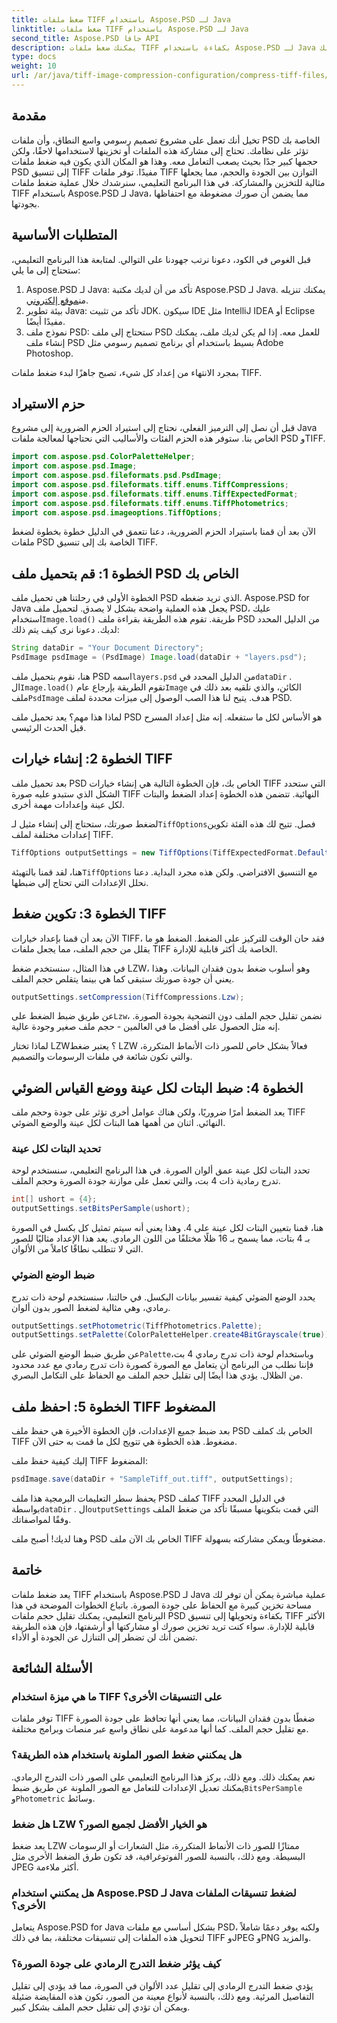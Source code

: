 ```yaml
---
title: ضغط ملفات TIFF باستخدام Aspose.PSD لـ Java
linktitle: ضغط ملفات TIFF باستخدام Aspose.PSD لـ Java
second_title: Aspose.PSD جافا API
description: يمكنك ضغط ملفات TIFF بكفاءة باستخدام Aspose.PSD لـ Java دون التضحية بالجودة. اتبع دليلنا التفصيلي لتبسيط سير عملك.
type: docs
weight: 10
url: /ar/java/tiff-image-compression-configuration/compress-tiff-files/
---
```

## مقدمة

تخيل أنك تعمل على مشروع تصميم رسومي واسع النطاق، وأن ملفات PSD الخاصة بك تؤثر على نظامك. تحتاج إلى مشاركة هذه الملفات أو تخزينها لاستخدامها لاحقًا، ولكن حجمها كبير جدًا بحيث يصعب التعامل معه. وهذا هو المكان الذي يكون فيه ضغط ملفات PSD إلى تنسيق TIFF مفيدًا. توفر ملفات TIFF التوازن بين الجودة والحجم، مما يجعلها مثالية للتخزين والمشاركة. في هذا البرنامج التعليمي، سنرشدك خلال عملية ضغط ملفات TIFF باستخدام Aspose.PSD لـ Java، مما يضمن أن صورك مضغوطة مع احتفاظها بجودتها.

## المتطلبات الأساسية

قبل الغوص في الكود، دعونا نرتب جهودنا على التوالي. لمتابعة هذا البرنامج التعليمي، ستحتاج إلى ما يلي:

1.  Aspose.PSD لـ Java: تأكد من أن لديك مكتبة Aspose.PSD لـ Java. يمكنك تنزيله من[موقع إلكتروني](https://releases.aspose.com/psd/java/).
2. بيئة تطوير Java: تأكد من تثبيت JDK. سيكون IDE مثل IntelliJ IDEA أو Eclipse مفيدًا أيضًا.
3. نموذج ملف PSD: ستحتاج إلى ملف PSD للعمل معه. إذا لم يكن لديك ملف، يمكنك إنشاء ملف PSD بسيط باستخدام أي برنامج تصميم رسومي مثل Adobe Photoshop.

بمجرد الانتهاء من إعداد كل شيء، تصبح جاهزًا لبدء ضغط ملفات TIFF.

## حزم الاستيراد

قبل أن نصل إلى الترميز الفعلي، نحتاج إلى استيراد الحزم الضرورية إلى مشروع Java الخاص بنا. ستوفر هذه الحزم الفئات والأساليب التي نحتاجها لمعالجة ملفات PSD وTIFF.

```java
import com.aspose.psd.ColorPaletteHelper;
import com.aspose.psd.Image;
import com.aspose.psd.fileformats.psd.PsdImage;
import com.aspose.psd.fileformats.tiff.enums.TiffCompressions;
import com.aspose.psd.fileformats.tiff.enums.TiffExpectedFormat;
import com.aspose.psd.fileformats.tiff.enums.TiffPhotometrics;
import com.aspose.psd.imageoptions.TiffOptions;
```

الآن بعد أن قمنا باستيراد الحزم الضرورية، دعنا نتعمق في الدليل خطوة بخطوة لضغط ملفات PSD الخاصة بك إلى تنسيق TIFF.

## الخطوة 1: قم بتحميل ملف PSD الخاص بك

الخطوة الأولى في رحلتنا هي تحميل ملف PSD الذي تريد ضغطه. Aspose.PSD for Java يجعل هذه العملية واضحة بشكل لا يصدق.
 لتحميل ملف PSD، عليك استخدام`Image.load()` طريقة. تقوم هذه الطريقة بقراءة ملف PSD من الدليل المحدد لديك. دعونا نرى كيف يتم ذلك:

```java
String dataDir = "Your Document Directory";
PsdImage psdImage = (PsdImage) Image.load(dataDir + "layers.psd");
```

 هنا، نقوم بتحميل ملف PSD اسمه`layers.psd` من الدليل المحدد في`dataDir` . ال`Image.load()` تقوم الطريقة بإرجاع عام`Image` الكائن، والذي نلقيه بعد ذلك في ملف`PsdImage` هدف. يتيح لنا هذا الصب الوصول إلى ميزات محددة لملف PSD.

لماذا هذا مهم؟ يعد تحميل ملف PSD هو الأساس لكل ما ستفعله. إنه مثل إعداد المسرح قبل الحدث الرئيسي.

## الخطوة 2: إنشاء خيارات TIFF

بعد تحميل ملف PSD الخاص بك، فإن الخطوة التالية هي إنشاء خيارات TIFF التي ستحدد الشكل الذي ستبدو عليه صورة TIFF النهائية. تتضمن هذه الخطوة إعداد الضغط والبتات لكل عينة وإعدادات مهمة أخرى.

 لضغط صورتك، ستحتاج إلى إنشاء مثيل لـ`TiffOptions`فصل. تتيح لك هذه الفئة تكوين إعدادات مختلفة لملف TIFF.

```java
TiffOptions outputSettings = new TiffOptions(TiffExpectedFormat.Default);
```

 هنا، لقد قمنا بالتهيئة`TiffOptions` مع التنسيق الافتراضي. ولكن هذه مجرد البداية. دعنا نحلل الإعدادات التي تحتاج إلى ضبطها.

## الخطوة 3: تكوين ضغط TIFF

الآن بعد أن قمنا بإعداد خيارات TIFF، فقد حان الوقت للتركيز على الضغط. الضغط هو ما يقلل من حجم الملف، مما يجعل ملفات TIFF الخاصة بك أكثر قابلية للإدارة.

في هذا المثال، سنستخدم ضغط LZW، وهو أسلوب ضغط بدون فقدان البيانات. وهذا يعني أن جودة صورتك ستبقى كما هي بينما يتقلص حجم الملف.

```java
outputSettings.setCompression(TiffCompressions.Lzw);
```

 عن طريق ضبط الضغط على`Lzw`، نضمن تقليل حجم الملف دون التضحية بجودة الصورة. إنه مثل الحصول على أفضل ما في العالمين - حجم ملف صغير وجودة عالية.

لماذا تختار LZW؟ يعتبر ضغط LZW فعالاً بشكل خاص للصور ذات الأنماط المتكررة، والتي تكون شائعة في ملفات الرسومات والتصميم.

## الخطوة 4: ضبط البتات لكل عينة ووضع القياس الضوئي

يعد الضغط أمرًا ضروريًا، ولكن هناك عوامل أخرى تؤثر على جودة وحجم ملف TIFF النهائي. اثنان من أهمها هما البتات لكل عينة والوضع الضوئي.

### تحديد البتات لكل عينة

تحدد البتات لكل عينة عمق ألوان الصورة. في هذا البرنامج التعليمي، سنستخدم لوحة تدرج رمادية ذات 4 بت، والتي تعمل على موازنة جودة الصورة وحجم الملف.

```java
int[] ushort = {4};  
outputSettings.setBitsPerSample(ushort);
```

هنا، قمنا بتعيين البتات لكل عينة على 4. وهذا يعني أنه سيتم تمثيل كل بكسل في الصورة بـ 4 بتات، مما يسمح بـ 16 ظلًا مختلفًا من اللون الرمادي. يعد هذا الإعداد مثاليًا للصور التي لا تتطلب نطاقًا كاملاً من الألوان.

### ضبط الوضع الضوئي

يحدد الوضع الضوئي كيفية تفسير بيانات البكسل. في حالتنا، سنستخدم لوحة ذات تدرج رمادي، وهي مثالية لضغط الصور بدون ألوان.

```java
outputSettings.setPhotometric(TiffPhotometrics.Palette);
outputSettings.setPalette(ColorPaletteHelper.create4BitGrayscale(true));
```

 عن طريق ضبط الوضع الضوئي على`Palette`وباستخدام لوحة ذات تدرج رمادي 4 بت، فإننا نطلب من البرنامج أن يتعامل مع الصورة كصورة ذات تدرج رمادي مع عدد محدود من الظلال. يؤدي هذا أيضًا إلى تقليل حجم الملف مع الحفاظ على التكامل البصري.

## الخطوة 5: احفظ ملف TIFF المضغوط

بعد ضبط جميع الإعدادات، فإن الخطوة الأخيرة هي حفظ ملف PSD الخاص بك كملف TIFF مضغوط. هذه الخطوة هي تتويج لكل ما قمت به حتى الآن.

إليك كيفية حفظ ملف TIFF المضغوط:

```java
psdImage.save(dataDir + "SampleTiff_out.tiff", outputSettings);
```

 يحفظ سطر التعليمات البرمجية هذا ملف PSD كملف TIFF في الدليل المحدد بواسطة`dataDir` . ال`outputSettings` التي قمت بتكوينها مسبقًا تأكد من ضغط الملف وفقًا لمواصفاتك.

وهنا لديك! أصبح ملف PSD الخاص بك الآن ملف TIFF مضغوطًا ويمكن مشاركته بسهولة.

## خاتمة

يعد ضغط ملفات TIFF باستخدام Aspose.PSD لـ Java عملية مباشرة يمكن أن توفر لك مساحة تخزين كبيرة مع الحفاظ على جودة الصورة. باتباع الخطوات الموضحة في هذا البرنامج التعليمي، يمكنك تقليل حجم ملفات PSD بكفاءة وتحويلها إلى تنسيق TIFF الأكثر قابلية للإدارة. سواء كنت تريد تخزين صورك أو مشاركتها أو أرشفتها، فإن هذه الطريقة تضمن أنك لن تضطر إلى التنازل عن الجودة أو الأداء.

## الأسئلة الشائعة

### ما هي ميزة استخدام TIFF على التنسيقات الأخرى؟

توفر ملفات TIFF ضغطًا بدون فقدان البيانات، مما يعني أنها تحافظ على جودة الصورة مع تقليل حجم الملف. كما أنها مدعومة على نطاق واسع عبر منصات وبرامج مختلفة.

### هل يمكنني ضغط الصور الملونة باستخدام هذه الطريقة؟

 نعم يمكنك ذلك. ومع ذلك، يركز هذا البرنامج التعليمي على الصور ذات التدرج الرمادي. يمكنك تعديل الإعدادات للتعامل مع الصور الملونة عن طريق ضبط`BitsPerSample` و`Photometric` وسائط.

### هل ضغط LZW هو الخيار الأفضل لجميع الصور؟

يعد ضغط LZW ممتازًا للصور ذات الأنماط المتكررة، مثل الشعارات أو الرسومات البسيطة. ومع ذلك، بالنسبة للصور الفوتوغرافية، قد تكون طرق الضغط الأخرى مثل JPEG أكثر ملاءمة.

### هل يمكنني استخدام Aspose.PSD لـ Java لضغط تنسيقات الملفات الأخرى؟

يتعامل Aspose.PSD for Java بشكل أساسي مع ملفات PSD، ولكنه يوفر دعمًا شاملاً لتحويل هذه الملفات إلى تنسيقات مختلفة، بما في ذلك TIFF وJPEG وPNG والمزيد.

### كيف يؤثر ضغط التدرج الرمادي على جودة الصورة؟

يؤدي ضغط التدرج الرمادي إلى تقليل عدد الألوان في الصورة، مما قد يؤدي إلى تقليل التفاصيل المرئية. ومع ذلك، بالنسبة لأنواع معينة من الصور، تكون هذه المقايضة ضئيلة ويمكن أن تؤدي إلى تقليل حجم الملف بشكل كبير.
